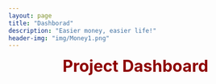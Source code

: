 ```yaml
---
layout: page
title: "Dashborad"
description: "Easier money, easier life!"
header-img: "img/Money1.png"
---
```




<p align="center" style="color:#8E0000"><font size="6"><strong>Project Dashboard</strong></font></p>


